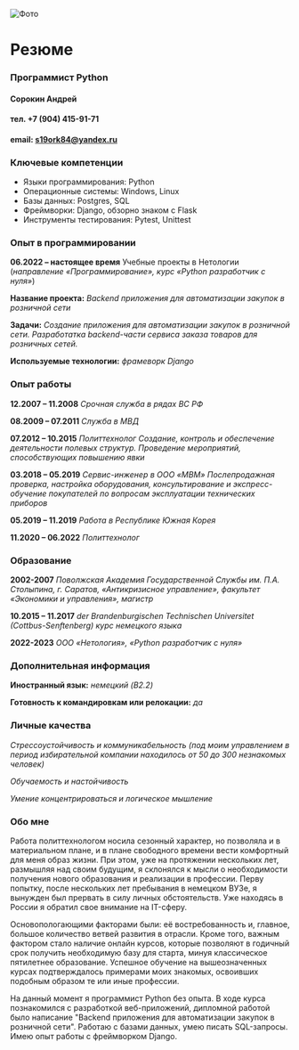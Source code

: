 ![Фото](C:\Users\user\OneDrive\Desktop\files\20231113_133821.jpg)


# Резюме

### Программист Python               

#### Сорокин Андрей
#### тел. +7 (904) 415-91-71
#### email: s19ork84@yandex.ru

### Ключевые компетенции

- Языки программирования: Python 
- Операционные системы: Windows, Linux 
- Базы данных: Postgres, SQL
- Фреймворки: Django, обзорно знаком с Flask
- Инструменты тестирования: Pytest, Unittest

### Опыт в программировании

**06.2022 – настоящее время** Учебные проекты в Нетологии 
(*направление «Программирование», курс «Python разработчик с нуля»*)

**Название проекта:** *Backend приложения для автоматизации закупок в розничной сети*

**Задачи:** *Создание приложения для автоматизации закупок в розничной сети. Разработатка backend-части сервиса заказа товаров для розничных сетей.*

**Используемые технологии:** *фрамеворк Django* 

### Опыт работы

**12.2007 – 11.2008** *Срочная служба в рядах ВС РФ*

**08.2009 – 07.2011** *Служба в МВД*

**07.2012 – 10.2015** *Политтехнолог* 
*Создание, контроль и обеспечение деятельности полевых структур. Проведение мероприятий, способствующих повышению явки*

**03.2018 – 05.2019** *Сервис-инженер в ООО «МВМ»*
*Послепродажная проверка, настройка оборудования, консультирование и экспресс-обучение покупателей по вопросам эксплуатации технических приборов*

**05.2019 – 11.2019** *Работа в Республике Южная Корея*

**11.2020 – 06.2022** *Политтехнолог*

### Образование

**2002-2007** *Поволжская Академия Государственной Службы им. П.А. Столыпина, г. Саратов, «Антикризисное управление», факультет «Экономики и управления», магистр*

**10.2015 – 11.2017** *der Brandenburgischen Technischen Universitet (Cottbus-Senftenberg) курс немецкого языка*

**2022-2023**  *ООО «Нетология», «Python разработчик с нуля»*

### Дополнительная информация

**Иностранный язык:** *немецкий (B2.2)*

**Готовность к командировкам или релокации:** *да*

### Личные качества

*Стрессоустойчивость и коммуникабельность* 
*(под моим управлением в период избирательной компании находилось от 50 до 300 незнакомых человек)*

*Обучаемость и настойчивость*

*Умение концентрироваться и логическое мышление*

### Обо мне 

Работа политтехнологом носила сезонный характер, но позволяла и в материальном плане, и в плане свободного времени вести комфортный для меня образ жизни. При этом, уже на протяжении нескольких лет, размышляя над своим будущим, я склонялся к мысли о необходимости получения нового образования и  реализации в  профессии. Перву попытку, после нескольких лет пребывания в немецком ВУЗе, я вынужден был прервать в силу личных обстоятельств. Уже находясь в России я обратил свое внимание на IT-сферу. 

Основопологающими факторами были: её востребованность и, главное,  большое количество ветвей развития в отрасли. Кроме того, важным фактором стало наличие онлайн курсов, которые позволяют в годичный срок получить необходимую базу для старта, минуя классическое пятилетнее образование. Успешное обучение на вышеозначенных курсах подтверждалось примерами моих знакомых, освоивших подобным образом те или иные профессии.

На данный момент я программист Python без опыта. В ходе курса познакомился с разработкой веб-приложений, дипломной работой было написание "Backend приложения для автоматизации закупок в розничной сети". Работаю с базами данных, умею писать SQL-запросы. Имею опыт работы с фреймворком Django. 
